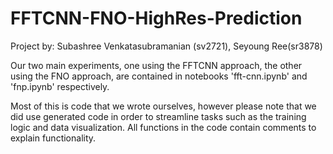 # FFTCNN-FNO-HighRes-Prediction

Project by: Subashree Venkatasubramanian (sv2721), Seyoung Ree(sr3878)

Our two main experiments, one using the FFTCNN approach, the other using the FNO approach, are contained in notebooks 'fft-cnn.ipynb' and 'fnp.ipynb' respectively. 

Most of this is code that we wrote ourselves, however please note that we did use generated code in order to streamline tasks such as the training logic and data visualization. All functions in the code contain comments to explain functionality. 

